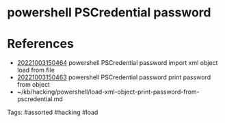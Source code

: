 # powershell PSCredential password

# References
- [20221003150464](/zet/20221003150464/README.md) powershell PSCredential password import xml object load from file
- [20221003150463](/zet/20221003150463/README.md) powershell PSCredential password print password from object
- ~/kb/hacking/powershell/load-xml-object-print-password-from-pscredential.md

Tags:
    #assorted #hacking #load
